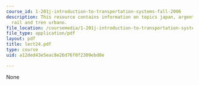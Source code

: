 ```yaml
---
course_id: 1-201j-introduction-to-transportation-systems-fall-2006
description: This resource contains information on topics japan, argentina, british
  rail and tren urbano.
file_location: /coursemedia/1-201j-introduction-to-transportation-systems-fall-2006/a12ded43e5eac8e26d76f0f2309ebd8e_lect24.pdf
file_type: application/pdf
layout: pdf
title: lect24.pdf
type: course
uid: a12ded43e5eac8e26d76f0f2309ebd8e

---
```

None